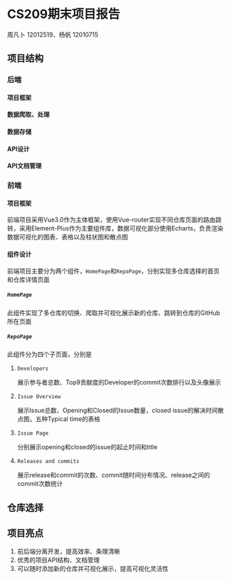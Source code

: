 # CS209期末项目报告

周凡卜 12012519、杨帆 12010715

## 项目结构

### 后端

#### 项目框架

#### 数据爬取、处理

#### 数据存储

#### API设计

#### API文档管理

### 前端

#### 项目框架

前端项目采用Vue3.0作为主体框架，使用Vue-router实现不同仓库页面的路由跳转，采用Element-Plus作为主要组件库，数据可视化部分使用Echarts，负责渲染数据可视化的图表、表格以及柱状图和散点图

#### 组件设计

前端项目主要分为两个组件，`HomePage`和`RepoPage`，分别实现多仓库选择的首页和仓库详情页面

##### `HomePage`

此组件实现了多仓库的切换、爬取并可视化展示新的仓库、跳转到仓库的GitHub所在页面

##### `RepoPage`

此组件分为四个子页面，分别是

1. `Developers`

   展示参与者总数、Top9贡献度的Developer的commit次数排行以及头像展示

2. `Issue Overview`

   展示Issue总数、Opening和Closed的Issue数量，closed issue的解决时间散点图，五种Typical time的表格

3. `Issue Page`

   分别展示opening和closed的issue的起止时间和title

4. `Releases and commits`

   展示release和commit的次数、commit随时间分布情况、release之间的commit次数统计

## 仓库选择

## 项目亮点

1. 前后端分离开发，提高效率、条理清晰
2. 优秀的项目API结构、文档管理
3. 可以随时添加新的仓库并可视化展示，提高可视化灵活性